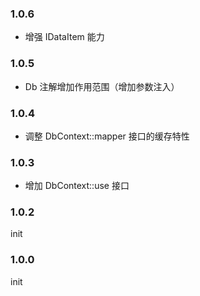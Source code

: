 ### 1.0.6
* 增强 IDataItem 能力

### 1.0.5
* Db 注解增加作用范围（增加参数注入）

### 1.0.4
* 调整 DbContext::mapper 接口的缓存特性

### 1.0.3
* 增加 DbContext::use 接口

### 1.0.2
init

### 1.0.0
init